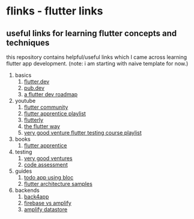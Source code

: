 # flinks - flutter links
## useful links for learning flutter concepts and techniques
this repository contains helpful/useful links which I came across learning flutter app development.
(note: i am starting with naive template for now.)

1. basics
    1. [flutter.dev](https://flutter.dev/)
    2. [pub.dev](https://pub.dev/)
    3. [a flutter dev roadmap](https://abhishekdoshi26.medium.com/roadmap-to-learn-flutter-like-a-pro-594f5c38e74a)
2. youtube
    1. [flutter community](https://www.youtube.com/channel/UCNUzIz3TsiHSbgn_66kLIww)
    2. [flutter apprentice playlist](https://www.youtube.com/playlist?list=PL4dBIh1xps-HAaadBRWQobCO_IJ4gMOG2)
    3. [flutterly](https://www.youtube.com/c/Flutterly)
    4. [the flutter way](https://www.youtube.com/c/TheFlutterWay)
    5. [very good venture flutter testing course playlist](https://www.youtube.com/playlist?list=PLprI2satkVdFwpxo_bjFkCxXz5RluG8FY)
3. books
    1. [flutter apprentice](https://www.raywenderlich.com/books/flutter-apprentice)
4. testing
    1. [very good ventures](https://verygood.ventures/blog/testing-fundamentals-of-flutter-course)
    2. [code assessment](https://verygood.ventures/blog/top-5-things-in-flutter-code-assessments?utm_source=linkedin&utm_medium=social&utm_campaign=5_things_code_assessments)
5. guides
    1. [todo app using bloc](https://bloclibrary.dev/#/fluttertodostutorial)
    2. [flutter architecture samples](https://github.com/brianegan/flutter_architecture_samples)
6. backends
    1. [back4app](https://blog.back4app.com/flutter-app-backend/)
    2. [firebase vs amplify](https://blog.back4app.com/aws-amplify-vs-google-firebase/)
    3. [amplify datastore](https://docs.amplify.aws/lib/datastore/getting-started/q/platform/flutter/)
